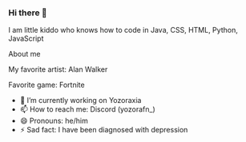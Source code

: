 ### Hi there 👋

I am little kiddo who knows how to code in Java, CSS, HTML, Python, JavaScript

About me

My favorite artist: Alan Walker 

Favorite game: Fortnite

- 🔭 I’m currently working on Yozoraxia
- 📫 How to reach me: Discord (yozorafn_)
- 😄 Pronouns: he/him
- ⚡ Sad fact: I have been diagnosed with depression
